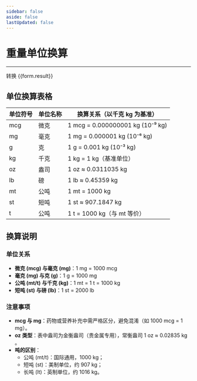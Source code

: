 ```yaml
---
sidebar: false
aside: false
lastUpdated: false
---
```

# 重量单位换算
---
<script setup>
import { onMounted, reactive, inject ,ref  } from 'vue'
import { NButton,NForm ,NFormItem,NInput,NInputNumber,NSelect,NCard,useMessage  } from 'naive-ui'
import { defineClientComponent } from 'vitepress'
const convert = inject('convert')
const options =  [
  { "label": "微克", "value": "mcg" },
  { "label": "毫克", "value": "mg" },
  { "label": "克", "value": "g" },
  { "label": "千克", "value": "kg" },
  { "label": "盎司", "value": "oz" },
  { "label": "磅", "value": "lb" },
  { "label": "公吨", "value": "mt" },
  { "label": "短吨", "value": "st" },
  { "label": "公吨", "value": "t" }
];
const formRef = ref(null);
const rules = {
  number:{
    required: true,
    type: 'number',
    trigger: "blur"
  },
  to:{
    required: true,
    trigger: "select"
  },
  from:{
    required: true,
    trigger: "select"
  }
}
const form = reactive({
  number:null,
  to:'',
  from:'',
  result:'',
  title:'面积单位换算',
})
const convertHandler = (e) => {
   e.preventDefault();
  formRef.value?.validate((errors)=>{
    if (!errors) {
      form.result = `${form.number}${form.from} = ${convert(form.number).from(form.from).to(form.to)}${form.to}`
    }
  })
}
</script>

<n-form size="large" :model="form" ref='formRef' :rules="rules">
  <n-form-item label="数值"  path="number">
    <n-input-number size="large" style="width:100%" v-model:value="form.number"   placeholder="请输入要转化的数值" />
  </n-form-item>
  <n-form-item label="从" path="from">
    <n-select  size="large" :options="options" v-model:value="form.from" placeholder="请选择原始单位" />
  </n-form-item>
  <n-form-item label="到" path="to">
    <n-select  size="large" :options="options" v-model:value="form.to" placeholder="请选择转换单位" />
  </n-form-item>
  <n-form-item>
    <n-button type="primary" style="width:100%" @click="convertHandler">转换</n-button>
  </n-form-item>
</n-form>
<n-card :title="form.title">
{{form.result}}
</n-card>

## 单位换算表格

| 单位符号 | 单位名称 | 换算关系（以千克 kg 为基准） |
|----------|----------|-----------------------------|
| mcg      | 微克     | 1 mcg = 0.000000001 kg (10⁻⁹ kg) |  
| mg       | 毫克     | 1 mg = 0.000001 kg (10⁻⁶ kg) |  
| g        | 克       | 1 g = 0.001 kg (10⁻³ kg) | 
| kg       | 千克     | 1 kg = 1 kg（基准单位） |
| oz       | 盎司     | 1 oz ≈ 0.0311035 kg |  
| lb       | 磅       | 1 lb ≈ 0.45359 kg |  
| mt       | 公吨     | 1 mt = 1000 kg |  
| st       | 短吨     | 1 st ≈ 907.1847 kg |  
| t        | 公吨     | 1 t = 1000 kg（与 mt 等价） | 

## 换算说明

### 单位关系

- **微克 (mcg) 与毫克 (mg)**：1 mg = 1000 mcg 
- **毫克 (mg) 与克 (g)**：1 g = 1000 mg 
- **公吨 (mt/t) 与千克 (kg)**：1 mt = 1 t = 1000 kg 
- **短吨 (st) 与磅 (lb)**：1 st = 2000 lb 

### 注意事项

- **mcg 与 mg**：药物或营养补充中需严格区分，避免混淆（如 1000 mcg = 1 mg）。
- **oz 类型**：表中盎司为金衡盎司（贵金属专用），常衡盎司 1 oz ≈ 0.02835 kg 。
- **吨的区别**：
  - 公吨 (mt/t)：国际通用，1000 kg；
  - 短吨 (st)：美制单位，约 907 kg；
  - 长吨 (lt)：英制单位，约 1016 kg。